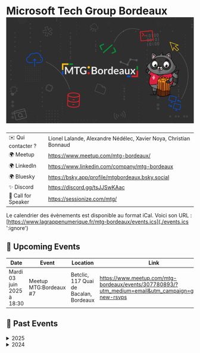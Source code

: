 # Microsoft Tech Group Bordeaux ![Logo](./logo-mtg-bordeaux.png ':size=100')

|                     |                                                                   |
| ------------------- | ----------------------------------------------------------------- |
| ✉️ Qui contacter ?  | Lionel Lalande, Alexandre Nédélec, Xavier Noya, Christian Bonnaud |
| 🌍 Meetup           | https://www.meetup.com/mtg-bordeaux/                              |
| 🌍 LinkedIn         | https://www.linkedin.com/company/mtg-bordeaux                     |
| 🌍 Bluesky          | https://bsky.app/profile/mtgbordeaux.bsky.social                  |
| ✨ Discord          | https://discord.gg/tsJJSwKAac                                     |
  | 🎤 Call for Speaker | https://sessionize.com/mtg/                                       |

Le calendrier des évènements est disponible au format iCal.
Voici son URL : [https://www.lagrappenumerique.fr/mtg-bordeaux/events.ics](./events.ics ':ignore')

<!-- EVENTS:START -->
## 📅 Upcoming Events

| Date | Event | Location | Link |
|------|--------|----------|------|
| Mardi 03 juin 2025 à 18:30 | Meetup MTG:Bordeaux #7 | Betclic, 117 Quai de Bacalan, Bordeaux | https://www.meetup.com/mtg-bordeaux/events/307780893/?utm_medium=email&utm_campaign=group-new-rsvps |

## 📆 Past Events

<details>
<summary>2025</summary>

| Date | Event | Location | Link |
|------|--------|----------|------|
| Jeudi 10 avril 2025 à 18:30 | Meetup MTG:Bordeaux #6 | 198 Av. du Haut Lévêque, 33600 Pessac, Pessac | https://www.meetup.com/mtg-bordeaux/events/306572236/ |
| Jeudi 06 février 2025 à 18:30 | Meetup MTG:Bordeaux #5 | 5 Rue de Condé, Bordeaux | https://www.meetup.com/mtg-bordeaux/events/305136888/ |
</details>

<details>
<summary>2024</summary>

| Date | Event | Location | Link |
|------|--------|----------|------|
| Jeudi 03 octobre 2024 à 18:30 | Meetup MTG:Bordeaux #4 | 117 Quai de Bacalan, Bordeaux | https://www.meetup.com/mtg-bordeaux/events/302549137/ |
| Mardi 11 juin 2024 à 18:30 | Meetup MTG:Bordeaux #3 | 2 Rue Marc Sangnier, Bègles | https://www.meetup.com/mtg-bordeaux/events/300232411/ |
| Jeudi 04 avril 2024 à 18:30 | Meetup MTG:Bordeaux #2 | 44 All. de Tourny, Bordeaux | https://www.meetup.com/mtg-bordeaux/events/298989875/ |
| Jeudi 01 février 2024 à 18:30 | Lancement du MTG:Bordeaux | 107 Cr Balguerie Stuttenberg, Bordeaux | https://www.meetup.com/mtg-bordeaux/events/298066350/ |
</details>
<!-- EVENTS:END -->